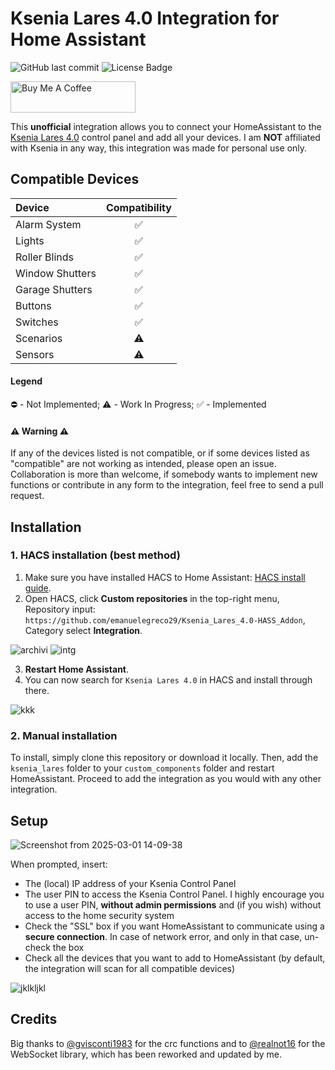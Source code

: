 # Ksenia Lares 4.0 Integration for Home Assistant

![GitHub last commit](https://img.shields.io/github/last-commit/emanuelegreco29/Ksenia_Lares_4.0-HASS_Addon)
![License Badge](https://img.shields.io/badge/license-Creative%20Commons-green)


<a href="https://www.buymeacoffee.com/lelegreco29" target="_blank">
    <img src="https://cdn.buymeacoffee.com/buttons/v2/default-yellow.png" alt="Buy Me A Coffee" style="height: 50px !important;width: 200px !important;">
</a>

This **unofficial** integration allows you to connect your HomeAssistant to the [Ksenia Lares 4.0](https://www.kseniasecurity.com/en/insights/control-panel-ksenia-lares-4-0-the-most-complete-iot-platform-for-home-automation.html) control panel and add all your devices. I am **NOT** affiliated with Ksenia in any way, this integration was made for personal use only.

## Compatible Devices
| Device | Compatibility |
|:-----------------------|:------------------------------------:|
| Alarm System | ✅ |
| Lights | ✅ |
| Roller Blinds | ✅ |
| Window Shutters | ✅ |
| Garage Shutters | ✅ |
| Buttons | ✅ |
| Switches | ✅ |
| Scenarios | ⚠️ |
| Sensors | ⚠️ |

#### Legend
⛔ - Not Implemented; ⚠️ - Work In Progress; ✅ - Implemented

#### ⚠️ Warning ⚠️
If any of the devices listed is not compatible, or if some devices listed as "compatible" are not working as intended, please open an issue. Collaboration is more than welcome, if somebody wants to implement new functions or contribute in any form to the integration, feel free to send a pull request.

## Installation
### 1. HACS installation (best method)
1. Make sure you have installed HACS to Home Assistant: [HACS install guide](https://hacs.xyz/docs/setup/download).
2. Open HACS, click **Custom repositories** in the top-right menu, Repository input: `https://github.com/emanuelegreco29/Ksenia_Lares_4.0-HASS_Addon`, Category select **Integration**.
   
![archivi](https://github.com/user-attachments/assets/b75f74d5-2f1d-45b5-9a94-d8db81f7f821)
![intg](https://github.com/user-attachments/assets/c5f591b5-19a1-49bf-8b91-041dbe1642dd)

3. **Restart Home Assistant**.
4. You can now search for `Ksenia Lares 4.0` in HACS and install through there.

![kkk](https://github.com/user-attachments/assets/bc088136-22f5-4b11-b903-2c9719617360)

### 2. Manual installation
To install, simply clone this repository or download it locally. Then, add the `ksenia_lares` folder to your `custom_components` folder and restart HomeAssistant.
Proceed to add the integration as you would with any other integration.

## Setup

![Screenshot from 2025-03-01 14-09-38](https://github.com/user-attachments/assets/280f2f83-8de6-43a8-ae22-8c3f094ad219)

When prompted, insert:
- The (local) IP address of your Ksenia Control Panel
- The user PIN to access the Ksenia Control Panel. I highly encourage you to use a user PIN, **without admin permissions** and (if you wish) without access to the home security system
- Check the "SSL" box if you want HomeAssistant to communicate using a **secure connection**. In case of network error, and only in that case, un-check the box
- Check all the devices that you want to add to HomeAssistant (by default, the integration will scan for all compatible devices)

![jklkljkl](https://github.com/user-attachments/assets/6e3cf343-bf33-4c72-9523-4f04dc99f18e)

## Credits
Big thanks to [@gvisconti1983](https://github.com/gvisconti1983) for the crc functions and to [@realnot16](https://github.com/realnot16) for the WebSocket library, which has been reworked and updated by me.

